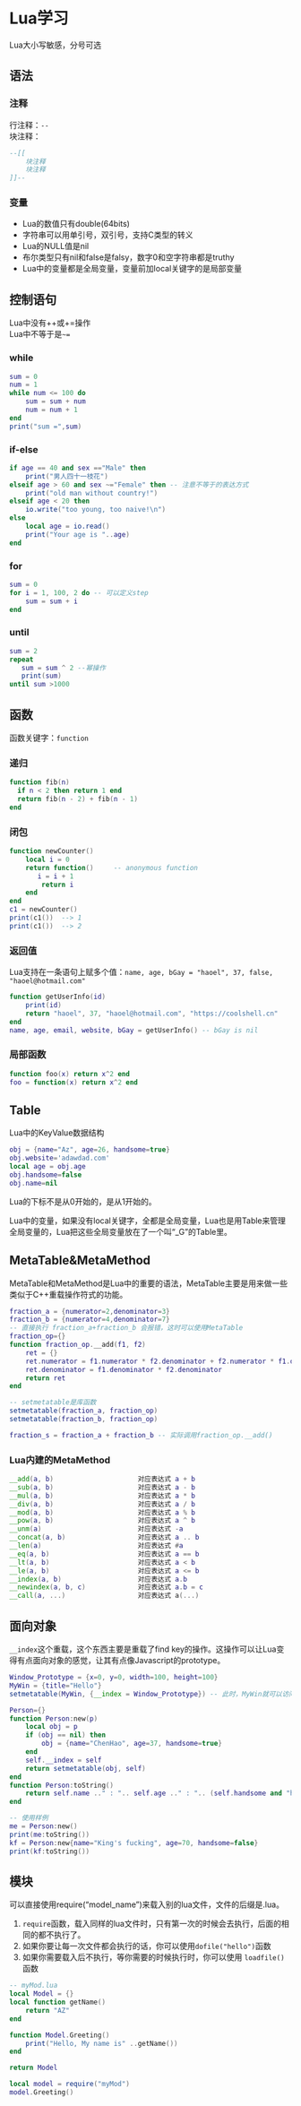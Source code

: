 # Lua学习

Lua大小写敏感，分号可选

## 语法

### 注释

行注释：`--`  
块注释：

```lua
--[[
    块注释
    块注释
]]--
```

### 变量

- Lua的数值只有double(64bits)
- 字符串可以用单引号，双引号，支持C类型的转义
- Lua的NULL值是nil
- 布尔类型只有nil和false是falsy，数字0和空字符串都是truthy
- Lua中的变量都是全局变量，变量前加local关键字的是局部变量

## 控制语句

Lua中没有++或+=操作  
Lua中不等于是`~=`

### while

```lua
sum = 0
num = 1
while num <= 100 do
    sum = sum + num
    num = num + 1
end
print("sum =",sum)
```

### if-else

```lua
if age == 40 and sex =="Male" then
    print("男人四十一枝花")
elseif age > 60 and sex ~="Female" then -- 注意不等于的表达方式
    print("old man without country!")
elseif age < 20 then
    io.write("too young, too naive!\n")
else
    local age = io.read()
    print("Your age is "..age)
end
```

### for

```lua
sum = 0
for i = 1, 100, 2 do -- 可以定义step
    sum = sum + i
end
```

### until

```lua
sum = 2
repeat
   sum = sum ^ 2 --幂操作
   print(sum)
until sum >1000
```

## 函数

函数关键字：`function`

### 递归

```lua
function fib(n)
  if n < 2 then return 1 end
  return fib(n - 2) + fib(n - 1)
end
```

### 闭包

```lua
function newCounter()
    local i = 0
    return function()     -- anonymous function
       i = i + 1
        return i
    end
end
c1 = newCounter()
print(c1())  --> 1
print(c1())  --> 2
```

### 返回值

Lua支持在一条语句上赋多个值：`name, age, bGay = "haoel", 37, false, "haoel@hotmail.com"`

```lua
function getUserInfo(id)
    print(id)
    return "haoel", 37, "haoel@hotmail.com", "https://coolshell.cn"
end
name, age, email, website, bGay = getUserInfo() -- bGay is nil
```

### 局部函数

```lua
function foo(x) return x^2 end
foo = function(x) return x^2 end
```

## Table

Lua中的KeyValue数据结构

```lua
obj = {name="Az", age=26, handsome=true}
obj.website='adawdad.com'
local age = obj.age
obj.handsome=false
obj.name=nil
```

Lua的下标不是从0开始的，是从1开始的。  

Lua中的变量，如果没有local关键字，全都是全局变量，Lua也是用Table来管理全局变量的，Lua把这些全局变量放在了一个叫“_G”的Table里。

## MetaTable&MetaMethod

MetaTable和MetaMethod是Lua中的重要的语法，MetaTable主要是用来做一些类似于C++重载操作符式的功能。

```lua
fraction_a = {numerator=2,denominator=3}
fraction_b = {numerator=4,denominator=7}
-- 直接执行 fraction_a+fraction_b 会报错，这时可以使用MetaTable
fraction_op={}
function fraction_op.__add(f1, f2)
    ret = {}
    ret.numerator = f1.numerator * f2.denominator + f2.numerator * f1.denominator
    ret.denominator = f1.denominator * f2.denominator
    return ret
end

-- setmetatable是库函数
setmetatable(fraction_a, fraction_op)
setmetatable(fraction_b, fraction_op)

fraction_s = fraction_a + fraction_b -- 实际调用fraction_op.__add()
```

### Lua内建的MetaMethod

```lua
__add(a, b)                     对应表达式 a + b
__sub(a, b)                     对应表达式 a - b
__mul(a, b)                     对应表达式 a * b
__div(a, b)                     对应表达式 a / b
__mod(a, b)                     对应表达式 a % b
__pow(a, b)                     对应表达式 a ^ b
__unm(a)                        对应表达式 -a
__concat(a, b)                  对应表达式 a .. b
__len(a)                        对应表达式 #a
__eq(a, b)                      对应表达式 a == b
__lt(a, b)                      对应表达式 a < b
__le(a, b)                      对应表达式 a <= b
__index(a, b)                   对应表达式 a.b
__newindex(a, b, c)             对应表达式 a.b = c
__call(a, ...)                  对应表达式 a(...)
```

## 面向对象

`__index`这个重载，这个东西主要是重载了find key的操作。这操作可以让Lua变得有点面向对象的感觉，让其有点像Javascript的prototype。

```lua
Window_Prototype = {x=0, y=0, width=100, height=100}
MyWin = {title="Hello"}
setmetatable(MyWin, {__index = Window_Prototype}) -- 此时，MyWin就可以访问x,y...了
```

```lua
Person={}
function Person:new(p)
    local obj = p
    if (obj == nil) then
        obj = {name="ChenHao", age=37, handsome=true}
    end
    self.__index = self
    return setmetatable(obj, self)
end
function Person:toString()
    return self.name .." : ".. self.age .." : ".. (self.handsome and "handsome" or "ugly")
end

-- 使用样例
me = Person:new()
print(me:toString())
kf = Person:new{name="King's fucking", age=70, handsome=false}
print(kf:toString())
```

## 模块

可以直接使用require(“model_name”)来载入别的lua文件，文件的后缀是.lua。

1. `require`函数，载入同样的lua文件时，只有第一次的时候会去执行，后面的相同的都不执行了。
2. 如果你要让每一次文件都会执行的话，你可以使用`dofile("hello")`函数
3. 如果你需要载入后不执行，等你需要的时候执行时，你可以使用 `loadfile()`函数

```lua
-- myMod.lua
local Model = {}
local function getName()
    return "AZ"
end

function Model.Greeting()
    print("Hello, My name is" ..getName())
end

return Model
```

```lua
local model = require("myMod")
model.Greeting()
```
